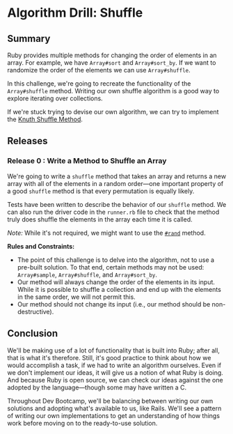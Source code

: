 # Algorithm Drill: Shuffle 
 
## Summary 
Ruby provides multiple methods for changing the order of elements in an array.  For example, we have `Array#sort` and `Array#sort_by`.  If we want to randomize the order of the elements we can use `Array#shuffle`.

In this challenge, we're going to recreate the functionality of the `Array#shuffle` method.  Writing our own shuffle algorithm is a good way to explore iterating over collections.

If we're stuck trying to devise our own algorithm, we can try to implement the [Knuth Shuffle Method](http://en.wikipedia.org/wiki/Fisher%E2%80%93Yates_shuffle).


## Releases
### Release 0 : Write a Method to Shuffle an Array

We're going to write a `shuffle` method that takes an array and returns a new array with all of the elements in a random order—one important property of a good `shuffle` method is that every permutation is equally likely.

Tests have been written to describe the behavior of our `shuffle` method.  We can also run the driver code in the `runner.rb` file to check that the method truly does shuffle the elements in the array each time it is called.

*Note:*  While it's not required, we might want to use the [`#rand`](http://www.ruby-doc.org/core-1.9.3/Kernel.html#method-i-rand) method. 

**Rules and Constraints:**

- The point of this challenge is to delve into the algorithm, not to use a pre-built solution.  To that end, certain methods may not be used: `Array#sample`, `Array#shuffle`, and `Array#sort_by`.
- Our method will always change the order of the elements in its input.  While it is possible to shuffle a collection and end up with the elements in the same order, we will not permit this.
- Our method should not change its input (i.e., our method should be non-destructive).

## Conclusion
We'll be making use of a lot of functionality that is built into Ruby; after all, that is what it's therefore.  Still, it's good practice to think about how we would accomplish a task, if we had to write an algorithm ourselves. Even if we don't implement our ideas, it will give us a notion of what Ruby is doing. And because Ruby is open source, we can check our ideas against the one adopted by the language—though some may have written a C.

Throughout Dev Bootcamp, we'll be balancing between writing our own solutions and adopting what's available to us, like Rails.  We'll see a pattern of writing our own implementations to get an understanding of how things work before moving on to the ready-to-use solution.
